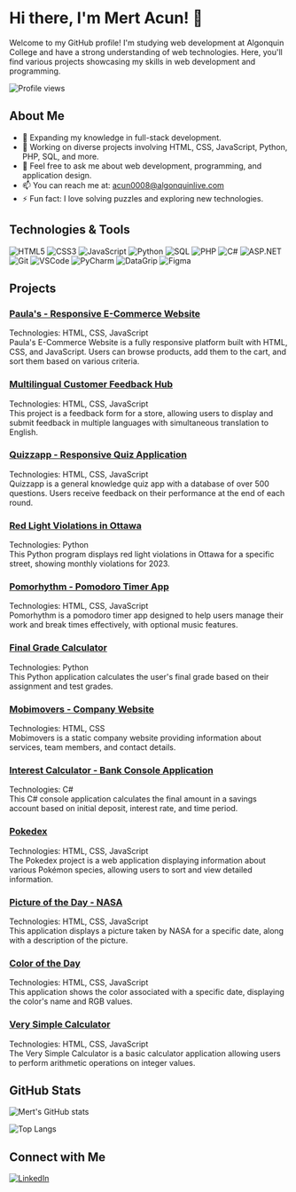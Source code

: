 # Hi there, I'm Mert Acun! 👋

Welcome to my GitHub profile! I'm studying web development at Algonquin College and have a strong understanding of web technologies. Here, you'll find various projects showcasing my skills in web development and programming.

![Profile views](https://komarev.com/ghpvc/?username=mertacun&color=brightgreen)

## About Me

- 🌱 Expanding my knowledge in full-stack development.
- 🔭 Working on diverse projects involving HTML, CSS, JavaScript, Python, PHP, SQL, and more.
- 💬 Feel free to ask me about web development, programming, and application design.
- 📫 You can reach me at: acun0008@algonquinlive.com
- ⚡ Fun fact: I love solving puzzles and exploring new technologies.

## Technologies & Tools

![HTML5](https://img.shields.io/badge/-HTML5-E34F26?style=flat-square&logo=html5&logoColor=white)
![CSS3](https://img.shields.io/badge/-CSS3-1572B6?style=flat-square&logo=css3)
![JavaScript](https://img.shields.io/badge/-JavaScript-F7DF1E?style=flat-square&logo=javascript&logoColor=black)
![Python](https://img.shields.io/badge/-Python-3776AB?style=flat-square&logo=python&logoColor=white)
![SQL](https://img.shields.io/badge/-SQL-4479A1?style=flat-square&logo=MySQL&logoColor=white)
![PHP](https://img.shields.io/badge/-PHP-777BB4?style=flat-square&logo=php&logoColor=white)
![C#](https://img.shields.io/badge/-C%23-239120?style=flat-square&logo=c-sharp&logoColor=white)
![ASP.NET](https://img.shields.io/badge/-ASP.NET-512BD4?style=flat-square&logo=dot-net&logoColor=white)
![Git](https://img.shields.io/badge/-Git-F05032?style=flat-square&logo=git&logoColor=white)
![VSCode](https://img.shields.io/badge/-VSCode-007ACC?style=flat-square&logo=visual-studio-code&logoColor=white)
![PyCharm](https://img.shields.io/badge/-PyCharm-000000?style=flat-square&logo=pycharm&logoColor=white)
![DataGrip](https://img.shields.io/badge/-DataGrip-000000?style=flat-square&logo=datagrip&logoColor=white)
![Figma](https://img.shields.io/badge/-Figma-F24E1E?style=flat-square&logo=figma&logoColor=white)

## Projects

### [Paula's - Responsive E-Commerce Website](https://github.com/mertacun/paula-s-ecommerce-website)
Technologies: HTML, CSS, JavaScript  
Paula's E-Commerce Website is a fully responsive platform built with HTML, CSS, and JavaScript. Users can browse products, add them to the cart, and sort them based on various criteria. 

### [Multilingual Customer Feedback Hub](https://github.com/mertacun/multilingual-feedback)
Technologies: HTML, CSS, JavaScript  
This project is a feedback form for a store, allowing users to display and submit feedback in multiple languages with simultaneous translation to English.

### [Quizzapp - Responsive Quiz Application](https://github.com/mertacun/quizzapp)
Technologies: HTML, CSS, JavaScript  
Quizzapp is a general knowledge quiz app with a database of over 500 questions. Users receive feedback on their performance at the end of each round.

### [Red Light Violations in Ottawa](https://github.com/mertacun/Ottawa-red-light-camera-violations)
Technologies: Python  
This Python program displays red light violations in Ottawa for a specific street, showing monthly violations for 2023.

### [Pomorhythm - Pomodoro Timer App](https://github.com/mertacun/pomodoro-timer)
Technologies: HTML, CSS, JavaScript  
Pomorhythm is a pomodoro timer app designed to help users manage their work and break times effectively, with optional music features.

### [Final Grade Calculator](https://github.com/mertacun/final-grade-calculator)
Technologies: Python  
This Python application calculates the user's final grade based on their assignment and test grades.

### [Mobimovers - Company Website](https://github.com/mertacun/mobimovers-company-page)
Technologies: HTML, CSS  
Mobimovers is a static company website providing information about services, team members, and contact details.

### [Interest Calculator - Bank Console Application](https://github.com/mertacun/saving-accounts)
Technologies: C#  
This C# console application calculates the final amount in a savings account based on initial deposit, interest rate, and time period.

### [Pokedex](https://github.com/mertacun/pokedex)
Technologies: HTML, CSS, JavaScript  
The Pokedex project is a web application displaying information about various Pokémon species, allowing users to sort and view detailed information.

### [Picture of the Day - NASA](https://github.com/mertacun/nasa-picture-of-the-day)
Technologies: HTML, CSS, JavaScript  
This application displays a picture taken by NASA for a specific date, along with a description of the picture.

### [Color of the Day](https://github.com/mertacun/color-of-the-day)
Technologies: HTML, CSS, JavaScript  
This application shows the color associated with a specific date, displaying the color's name and RGB values.

### [Very Simple Calculator](https://github.com/mertacun/simple-calculator)
Technologies: HTML, CSS, JavaScript  
The Very Simple Calculator is a basic calculator application allowing users to perform arithmetic operations on integer values.

## GitHub Stats

![Mert's GitHub stats](https://github-readme-stats.vercel.app/api?username=mertacun&show_icons=true&theme=radical)

![Top Langs](https://github-readme-stats.vercel.app/api/top-langs/?username=mertacun&layout=compact&theme=radical)

## Connect with Me

[![LinkedIn](https://img.shields.io/badge/LinkedIn-blue?style=flat-square&logo=linkedin&logoColor=white)](https://www.linkedin.com/in/mert-acun)
